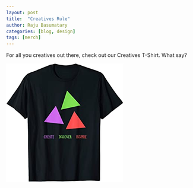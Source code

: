 ```yaml
---
layout: post
title:  "Creatives Rule"
author: Raju Basumatary
categories: [blog, design]
tags: [merch]
---
```


For all you creatives out there, check out our Creatives T-Shirt. What say?

![Creatives T-Shirt](/assets/creatives_tshirt.jpg)


